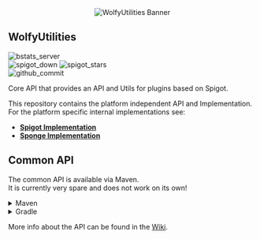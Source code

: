 <div align="center"><img src="https://github.com/WolfyScript/WolfyUtilities/assets/41468455/f6c49bf5-313d-4a1f-856a-e0a212570c04" alt="WolfyUtilities Banner" /></div>

## WolfyUtilities
![bstats_server](https://img.shields.io/bstats/servers/5114?label=Servers)  
![spigot_down](https://img.shields.io/spiget/downloads/64124?label=Spigot+Downloads)
![spigot_stars](https://img.shields.io/spiget/stars/64124?label=Spigot+Rating)  
![github_commit](https://img.shields.io/github/last-commit/WolfyScript/WolfyUtilities)

Core API that provides an API and Utils for plugins based on Spigot.

This repository contains the platform independent API and Implementation.  
For the platform specific internal implementations see:
- [**Spigot Implementation**](https://github.com/WolfyScript/WolfyUtils-Spigot)
- [**Sponge Implementation**](https://github.com/WolfyScript/WolfyUtils-Sponge)

## Common API
The common API is available via Maven.  
It is currently very spare and does not work on its own!  
<details>
<summary>Maven</summary>

```xml
<repositories>
    <repository>
        <id>wolfyscript-public</id>
        <url>https://maven.wolfyscript.com/repository/public/</url>
    </repository>
</repositories>
```

```xml
<dependencies>
    <dependency>
        <groupId>com.wolfyscript.wolfyutils</groupId>
        <artifactId>wolfyutilities</artifactId>
        <version>4.16-SNAPSHOT</version>
        <scope>provided</scope>
    </dependency>
</dependencies>
```
</details>

<details>
<summary>Gradle</summary>

#### Kotlin DSL

```kotlin
repositories {
    maven("https://maven.wolfyscript.com/repository/public/")
}
```

```kotlin

dependencies {
    implementation("com.wolfyscript.wolfyutils", "wolfyutilities","4.16-SNAPSHOT")
}
```

#### Groovy
```groovy
repositories {
    maven { 
        url "https://maven.wolfyscript.com/repository/public/" 
    }
}
```
```groovy
dependencies {
    implementation "com.wolfyscript.wolfyutils:wolfyutilities:4.16-SNAPSHOT"
}
```

</details>

More info about the API can be found in the [Wiki](https://github.com/WolfyScript/WolfyUtilities/wiki).
<br>
